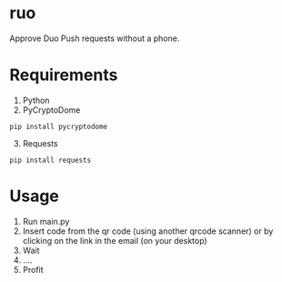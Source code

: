 # ruo
Approve Duo Push requests without a phone.


# Requirements
1. Python
2. PyCryptoDome

`pip install pycryptodome`

3. Requests 

`pip install requests`

# Usage
1. Run main.py
2. Insert code from the qr code (using another qrcode scanner) or by clicking on the link in the email (on your desktop)
3. Wait
4. ....
5. Profit

